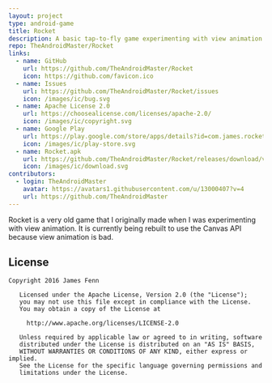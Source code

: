 ```yaml
---
layout: project
type: android-game
title: Rocket
description: A basic tap-to-fly game experimenting with view animation.
repo: TheAndroidMaster/Rocket
links:
  - name: GitHub
    url: https://github.com/TheAndroidMaster/Rocket
    icon: https://github.com/favicon.ico
  - name: Issues
    url: https://github.com/TheAndroidMaster/Rocket/issues
    icon: /images/ic/bug.svg
  - name: Apache License 2.0
    url: https://choosealicense.com/licenses/apache-2.0/
    icon: /images/ic/copyright.svg
  - name: Google Play
    url: https://play.google.com/store/apps/details?id=com.james.rocket
    icon: /images/ic/play-store.svg
  - name: Rocket.apk
    url: https://github.com/TheAndroidMaster/Rocket/releases/download/v1.6/Rocket.apk
    icon: /images/ic/download.svg
contributors:
  - login: TheAndroidMaster
    avatar: https://avatars1.githubusercontent.com/u/13000407?v=4
    url: https://github.com/TheAndroidMaster
---
```


Rocket is a very old game that I originally made when I was experimenting with view animation. It is currently being rebuilt to use the Canvas API because view animation is bad.

## License

```
Copyright 2016 James Fenn

   Licensed under the Apache License, Version 2.0 (the "License");
   you may not use this file except in compliance with the License.
   You may obtain a copy of the License at

     http://www.apache.org/licenses/LICENSE-2.0

   Unless required by applicable law or agreed to in writing, software
   distributed under the License is distributed on an "AS IS" BASIS,
   WITHOUT WARRANTIES OR CONDITIONS OF ANY KIND, either express or implied.
   See the License for the specific language governing permissions and
   limitations under the License.
```

